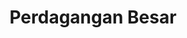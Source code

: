 ---
id: 31
title : Perdagangan Besar
url :
fitur : aspekpajak
createdTime : 31/07/2019
modifiedTime : 26/12/2019
topik: Versi Lengkap
---